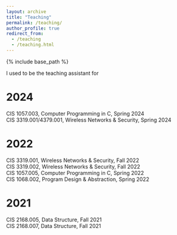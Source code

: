 ```yaml
---
layout: archive
title: "Teaching"
permalink: /teaching/
author_profile: true
redirect_from: 
  - /teaching
  - /teaching.html
---
```


{% include base_path %}

<!-- {% for post in site.teaching reversed %}
  {% include archive-single.html %}
{% endfor %} -->

I used to be the teaching assistant for

# 2024
CIS 1057.003, Computer Programming in C, Spring 2024  
CIS 3319.001/4379.001, Wireless Networks & Security, Spring 2024  

# 2022
CIS 3319.001, Wireless Networks & Security, Fall 2022  
CIS 3319.002, Wireless Networks & Security, Fall 2022  
CIS 1057.005, Computer Programming in C, Spring 2022  
CIS 1068.002, Program Design & Abstraction, Spring 2022  

# 2021
CIS 2168.005, Data Structure, Fall 2021  
CIS 2168.007, Data Structure, Fall 2021  

